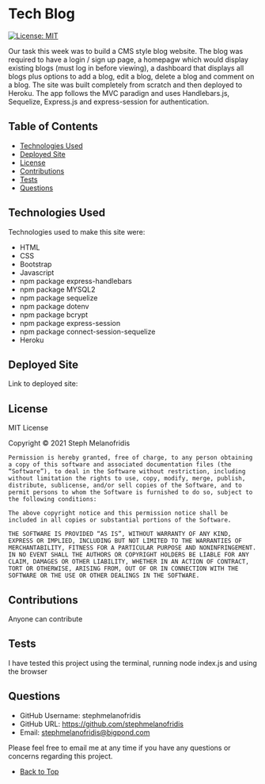 
# Tech Blog
[![License: MIT](https://img.shields.io/badge/License-MIT-yellow.svg)](https://opensource.org/licenses/MIT)

Our task this week was to build a CMS style blog website. The blog was required to have a login / sign up page, a homepagw which would display existing blogs (must log in before viewing), a dashboard that displays all blogs plus options to add a blog, edit a blog, delete a blog and comment on a blog. The site was built completely from scratch and then deployed to Heroku. The app follows the MVC paradign and uses Handlebars.js, Sequelize, Express.js and express-session for authentication.

## Table of Contents

- [Technologies Used](#technologies-used)
- [Deployed Site](#deployed-site)
- [License](#license)
- [Contributions](#contributions)
- [Tests](#tests)
- [Questions](#questions)

## Technologies Used

Technologies used to make this site were: 
* HTML
* CSS
* Bootstrap
* Javascript
* npm package express-handlebars
* npm package MYSQL2
* npm package sequelize
* npm package dotenv
* npm package bcrypt
* npm package express-session
* npm package connect-session-sequelize
* Heroku

## Deployed Site

Link to deployed site: 

## License

MIT License

Copyright © 2021 Steph Melanofridis
                
    Permission is hereby granted, free of charge, to any person obtaining a copy of this software and associated documentation files (the “Software”), to deal in the Software without restriction, including without limitation the rights to use, copy, modify, merge, publish, distribute, sublicense, and/or sell copies of the Software, and to permit persons to whom the Software is furnished to do so, subject to the following conditions:
                
    The above copyright notice and this permission notice shall be included in all copies or substantial portions of the Software.
                
    THE SOFTWARE IS PROVIDED “AS IS”, WITHOUT WARRANTY OF ANY KIND, EXPRESS OR IMPLIED, INCLUDING BUT NOT LIMITED TO THE WARRANTIES OF MERCHANTABILITY, FITNESS FOR A PARTICULAR PURPOSE AND NONINFRINGEMENT. IN NO EVENT SHALL THE AUTHORS OR COPYRIGHT HOLDERS BE LIABLE FOR ANY CLAIM, DAMAGES OR OTHER LIABILITY, WHETHER IN AN ACTION OF CONTRACT, TORT OR OTHERWISE, ARISING FROM, OUT OF OR IN CONNECTION WITH THE SOFTWARE OR THE USE OR OTHER DEALINGS IN THE SOFTWARE.

## Contributions

Anyone can contribute

## Tests 

I have tested this project using the terminal, running node index.js and using the browser

## Questions

* GitHub Username: stephmelanofridis
* GitHub URL: https://github.com/stephmelanofridis
* Email: stephmelanofridis@bigpond.com
    
Please feel free to email me at any time if you have any questions or concerns regarding this project.

- [Back to Top](#table-of-contents) 
    